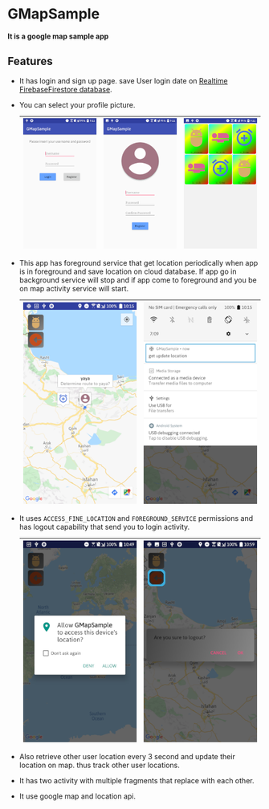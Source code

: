 # GMapSample

 **It is a google map sample app**

## Features
- It has login and sign up page. save User login date on [Realtime FirebaseFirestore database].
- You can select your profile picture.

     | ![loginShot] | ![signUpShot] | ![profile_picture] |
     |:-------------|:--------------|:-------------------|

- This app has foreground service that get location periodically when app is in foreground and save location on cloud database.
If app go in background service will stop and if app come to foreground and you be on map activity service will start.

   | ![map_fragment] | ![notification] |
   |:----------------|:----------------|

- It uses `ACCESS_FINE_LOCATION` and `FOREGROUND_SERVICE` permissions and has logout capability that send you to login activity.

   | ![location_permission] | ![logout_dialog] |
   |:-----------------------|:-----------------|

- Also retrieve other user location every 3 second and update their location on map. thus track other user locations.
- It has two activity with multiple fragments that replace with each other.
- It use google map and location api.

[Realtime FirebaseFirestore database]: https://console.firebase.google.com/u/0/
[loginShot]: app/src/main/res/drawable/login_shot.png
[map_fragment]: app/src/main/res/drawable/map_fragment.png
[notification]: app/src/main/res/drawable/notification.png
[signUpShot]: app/src/main/res/drawable/sign_up_shot.png
[profile_picture]: app/src/main/res/drawable/select_profile_pic_shot.png
[location_permission]: app/src/main/res/drawable/location_permision.png
[logout_dialog]: app/src/main/res/drawable/logout_dialog.png